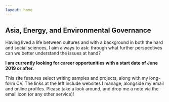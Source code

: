 ```yaml
---
layout: home
---
```

## Asia, Energy, and Environmental Governance

Having lived a life between cultures and with a background in both the hard and social sciences, I aim always to ask: through what further perspectives can we better understand the issues at hand?

**I am currently looking for career opportunities with a start date of June 2019 or after.**

This site features select writing samples and projects, along with my long-form CV. The links at the left include websites I manage, alongside my email and online profiles. Please take a look around, and drop me a note via the email icon (or any other service)!
